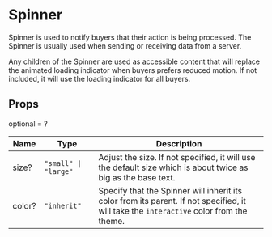 # Spinner

Spinner is used to notify buyers that their action is being processed. The Spinner is usually used when sending or receiving data from a server.

Any children of the Spinner are used as accessible content that will replace the animated loading indicator when buyers prefers reduced motion. If not included, it will use the loading indicator for all buyers.

## Props
optional = ?

| Name | Type | Description |
| --- | --- | --- |
| size? | <code>"small" &#124; "large"</code> | Adjust the size. If not specified, it will use the default size which is about twice as big as the base text.  |
| color? | <code>"inherit"</code> | Specify that the Spinner will inherit its color from its parent. If not specified, it will take the `interactive` color from the theme.  |